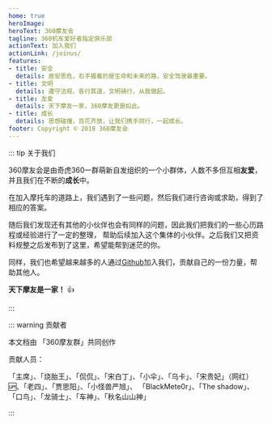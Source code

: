 ```yaml
---
home: true
heroImage: 
heroText: 360摩友会
tagline: 360机车爱好者指定俱乐部
actionText: 加入我们
actionLink: /joinus/
features:
- title: 安全
  details: 居安思危，右手握着的是生命和未来的路，安全驾驶最重要。
- title: 文明
  details: 遵守法规，各行其道，文明骑行，从我做起。
- title: 友爱
  details: 天下摩友一家，360摩友更是如此。
- title: 成长
  details: 思想碰撞，百花齐放，让我们携手同行，一起成长。
footer: Copyright © 2018 360摩友会
---
```



::: tip 关于我们

360摩友会是由奇虎360一群萌新自发组织的一个小群体，人数不多但互相**友爱**，并且我们在不断的**成长**中。

在加入摩托车的道路上，我们遇到了一些问题，然后我们进行咨询或求助，得到了相应的答案。

随后我们发现还有其他的小伙伴也会有同样的问题，因此我们把我们的一些心历路程或经验进行了一定的整理，
帮助后续加入这个集体的小伙伴。之后我们又把资料规整之后发布到了这里，希望能帮到迷茫的你。

同样，我们也希望越来越多的人通过[Github](https://github.com/EngrZhou/moyou/)加入我们，贡献自己的一份力量，帮助其他人。

**天下摩友是一家！** :+1:

:::

::: warning 贡献者

本文档由 「360摩友群」共同创作

贡献人员：

「主席」、「烧胎王」、「侃侃」、「宋白丁」、「小伞」、「乌卡」、「宋贵妃」（网红）:up:、「老四」、「贾思阳」、「小怪兽严旭」、
「BlackMete0r」、「The shadow」、「口鸟」、「龙骑士」、「车神」、「秋名山山神」

:::